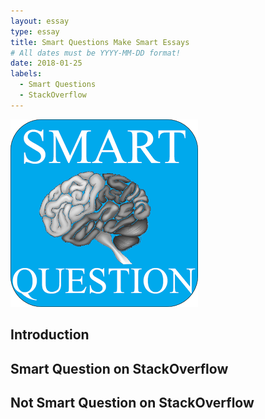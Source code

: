 ```yaml
---
layout: essay
type: essay
title: Smart Questions Make Smart Essays
# All dates must be YYYY-MM-DD format!
date: 2018-01-25
labels:
  - Smart Questions
  - StackOverflow
---
```


<img class="ui image" src="../images/smartQuestion.png">

## Introduction



## Smart Question on StackOverflow



## Not Smart Question on StackOverflow

